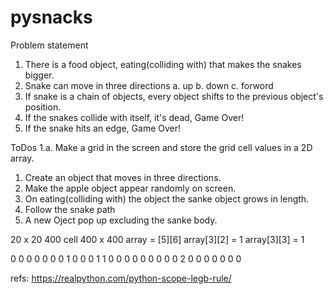 # pysnacks

Problem statement

1. There is a food object, eating(colliding with) that makes the snakes bigger.
2. Snake can move in three directions 
    a. up
    b. down
    c. forword
3. If snake is a chain of objects, every object shifts to the previous object's position. 
4. If the snakes collide with itself, it's dead, Game Over!
5. If the snake hits an edge, Game Over!

ToDos
1.a. Make a grid in the screen and store the grid cell values in a
    2D array.
1. Create an object that moves in three directions. 
2. Make the apple object appear randomly on screen.
3. On eating(colliding with) the object the sanke object grows in length.
4. Follow the snake path
5. A new Oject pop up excluding the sanke body.


20 x 20 400 cell 
400 x 400 
array = [5][6]
array[3][2] = 1
array[3][3] = 1

0 0 0 0 0
0 0 1 0 0
0 1 1 0 0
0 0 0 0 0
0 0 2 0 0
0 0 0 0 0


refs:
https://realpython.com/python-scope-legb-rule/